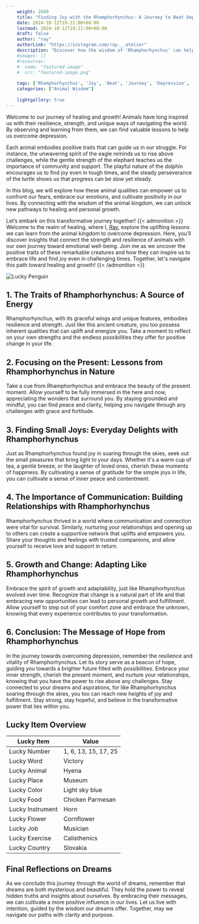 ```yaml
---
    weight: 2680
    title: "Finding Joy with the Rhamphorhynchus: A Journey to Beat Depression"  # Assuming 'title' column exists
    date: 2024-10-12T19:21:00+08:00
    lastmod: 2024-10-12T19:21:00+08:00
    draft: false
    author: "ray"
    authorLink: "https://instagram.com/ray._.atelier"
    description: "Discover how the wisdom of 'Rhamphorhynchus' can help you overcome depression and find joy in your life journey."
    #images: []
    #resources:
    #- name: "featured-image"
    #  src: "featured-image.png"
    
    tags: ['Rhamphorhynchus', 'Joy', 'Beat', 'Journey', 'Depression', 'Finding']
    categories: ["Animal Wisdom"]
    
    lightgallery: true
---
```

    
Welcome to our journey of healing and growth! Animals have long inspired us with their resilience, strength, and unique ways of navigating the world. By observing and learning from them, we can find valuable lessons to help us overcome depression.

Each animal embodies positive traits that can guide us in our struggle. For instance, the unwavering spirit of the eagle reminds us to rise above challenges, while the gentle strength of the elephant teaches us the importance of community and support. The playful nature of the dolphin encourages us to find joy even in tough times, and the steady perseverance of the turtle shows us that progress can be slow yet steady.

In this blog, we will explore how these animal qualities can empower us to confront our fears, embrace our emotions, and cultivate positivity in our lives. By connecting with the wisdom of the animal kingdom, we can unlock new pathways to healing and personal growth.

Let’s embark on this transformative journey together!
{{< admonition >}}
Welcome to the realm of healing, where I, [Ray](https://instagram.com/ray._.atelier), explore the uplifting lessons we can learn from the animal kingdom to overcome depression. Here, you’ll discover insights that connect the strength and resilience of animals with our own journey toward emotional well-being. Join me as we uncover the positive traits of these remarkable creatures and how they can inspire us to embrace life and find joy even in challenging times. Together, let's navigate this path toward healing and growth!
{{< /admonition >}}

![Lucky Penguin](https://cdn.pixabay.com/photo/2024/09/07/02/34/penguins-9028827_1280.jpg "Lucky Penguin")

## 1. The Traits of Rhamphorhynchus: A Source of Energy
Rhamphorhynchus, with its graceful wings and unique features, embodies resilience and strength. Just like this ancient creature, you too possess inherent qualities that can uplift and energize you. Take a moment to reflect on your own strengths and the endless possibilities they offer for positive change in your life.

## 2. Focusing on the Present: Lessons from Rhamphorhynchus in Nature
Take a cue from Rhamphorhynchus and embrace the beauty of the present moment. Allow yourself to be fully immersed in the here and now, appreciating the wonders that surround you. By staying grounded and mindful, you can find peace and clarity, helping you navigate through any challenges with grace and fortitude.

## 3. Finding Small Joys: Everyday Delights with Rhamphorhynchus
Just as Rhamphorhynchus found joy in soaring through the skies, seek out the small pleasures that bring light to your days. Whether it's a warm cup of tea, a gentle breeze, or the laughter of loved ones, cherish these moments of happiness. By cultivating a sense of gratitude for the simple joys in life, you can cultivate a sense of inner peace and contentment.

## 4. The Importance of Communication: Building Relationships with Rhamphorhynchus
Rhamphorhynchus thrived in a world where communication and connection were vital for survival. Similarly, nurturing your relationships and opening up to others can create a supportive network that uplifts and empowers you. Share your thoughts and feelings with trusted companions, and allow yourself to receive love and support in return.

## 5. Growth and Change: Adapting Like Rhamphorhynchus
Embrace the spirit of growth and adaptability, just like Rhamphorhynchus evolved over time. Recognize that change is a natural part of life and that embracing new opportunities can lead to personal growth and fulfillment. Allow yourself to step out of your comfort zone and embrace the unknown, knowing that every experience contributes to your transformation.

## 6. Conclusion: The Message of Hope from Rhamphorhynchus
In the journey towards overcoming depression, remember the resilience and vitality of Rhamphorhynchus. Let its story serve as a beacon of hope, guiding you towards a brighter future filled with possibilities. Embrace your inner strength, cherish the present moment, and nurture your relationships, knowing that you have the power to rise above any challenges. Stay connected to your dreams and aspirations, for like Rhamphorhynchus soaring through the skies, you too can reach new heights of joy and fulfillment. Stay strong, stay hopeful, and believe in the transformative power that lies within you.


## Lucky Item Overview
| Lucky Item          | Value              |
|---------------|--------------------|
| Lucky Number        | 1, 6, 13, 15, 17, 25  |
| Lucky Word          | Victory |
| Lucky Animal        | Hyena |
| Lucky Place         | Museum     |
| Lucky Color         | Light sky blue     |
| Lucky Food          | Chicken Parmesan      |
| Lucky Instrument    | Horn |
| Lucky Flower        | Cornflower    |
| Lucky Job           | Musician       |
| Lucky Exercise      | Calisthenics  |
| Lucky Country       | Slovakia    |


##  Final Reflections on Dreams

As we conclude this journey through the world of dreams, remember that dreams are both mysterious and beautiful. They hold the power to reveal hidden truths and insights about ourselves. By embracing their messages, we can cultivate a more positive influence in our lives. Let us live with intention, guided by the wisdom our dreams offer. Together, may we navigate our paths with clarity and purpose.
